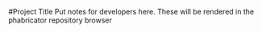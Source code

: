#Project Title 
Put notes for developers here. 
These will be rendered in the phabricator repository browser 
